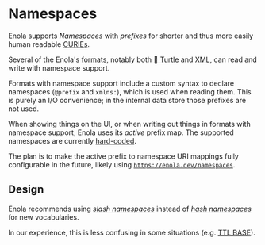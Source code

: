 <!--
    SPDX-License-Identifier: Apache-2.0

    Copyright 2024-2025 The Enola <https://enola.dev> Authors

    Licensed under the Apache License, Version 2.0 (the "License");
    you may not use this file except in compliance with the License.
    You may obtain a copy of the License at

        https://www.apache.org/licenses/LICENSE-2.0

    Unless required by applicable law or agreed to in writing, software
    distributed under the License is distributed on an "AS IS" BASIS,
    WITHOUT WARRANTIES OR CONDITIONS OF ANY KIND, either express or implied.
    See the License for the specific language governing permissions and
    limitations under the License.
-->

# Namespaces

Enola supports _Namespaces_ with _prefixes_ for shorter and thus more easily human readable [CURIEs](https://en.wikipedia.org/wiki/CURIE).

Several of the Enola's [formats](core.md#formats), notably both [🐢 Turtle](turtle.md) and [XML](xml.md), can read and write with namespace support.

Formats with namespace support include a custom syntax to declare namespaces (`@prefix` and `xmlns:`), which is used when reading them. This is purely an I/O convenience; in the internal data store those prefixes are not used.

When showing things on the UI, or when writing out things in formats with namespace support, Enola uses its _active_ prefix map. The supported namespaces are currently [hard-coded](https://github.com/enola-dev/enola/blob/main/java/dev/enola/common/io/iri/namespace/NamespaceRepositoryEnolaDefaults.java).

The plan is to make the active prefix to namespace URI mappings fully configurable in the future, likely using [`https://enola.dev/namespaces`](https://docs.enola.dev/models/enola.dev/namespaces/).

<!-- Link to models directory of all vocabulary & ontologies. -->

## Design

Enola recommends using _[slash namespaces](https://www.w3.org/2001/sw/BestPractices/VM/http-examples/2006-01-18/#slash)_ instead of _[hash namespaces](https://www.w3.org/2001/sw/BestPractices/VM/http-examples/2006-01-18/#hash)_ for new vocabularies.

In our experience, this is less confusing in some situations (e.g. [TTL BASE](turtle.md#base)).
